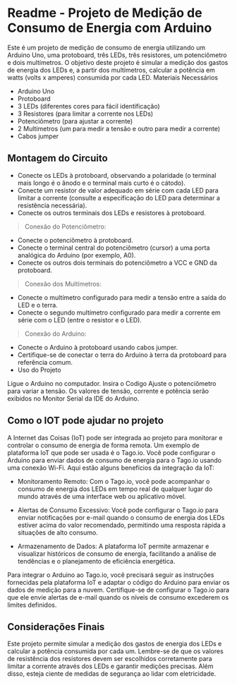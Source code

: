 # Readme - Projeto de Medição de Consumo de Energia com Arduino

Este é um projeto de medição de consumo de energia utilizando um Arduino Uno, uma protoboard, três LEDs, três resistores, um potenciômetro e dois multímetros. O objetivo deste projeto é simular a medição dos gastos de energia dos LEDs e, a partir dos multímetros, calcular a potência em watts (volts x amperes) consumida por cada LED.
Materiais Necessários

   - Arduino Uno
   - Protoboard
   - 3 LEDs (diferentes cores para fácil identificação)
   - 3 Resistores (para limitar a corrente nos LEDs)
   - Potenciômetro (para ajustar a corrente)
   - 2 Multímetros (um para medir a tensão e outro para medir a corrente)
   - Cabos jumper
     
##  Montagem do Circuito
 - Conecte os LEDs à protoboard, observando a polaridade (o terminal mais longo é o ânodo e o terminal mais curto é o cátodo).
 - Conecte um resistor de valor adequado em série com cada LED para limitar a corrente (consulte a especificação do LED para determinar a resistência necessária).
 - Conecte os outros terminais dos LEDs e resistores à protoboard.

 > Conexão do Potenciômetro:
 -   Conecte o potenciômetro à protoboard.
 -  Conecte o terminal central do potenciômetro (cursor) a uma porta analógica do Arduino (por exemplo, A0).
 -  Conecte os outros dois terminais do potenciômetro a VCC e GND da protoboard.

 >   Conexão dos Multímetros:
 -  Conecte o multímetro configurado para medir a tensão entre a saída do LED e o terra.
 -  Conecte o segundo multímetro configurado para medir a corrente em série com o LED (entre o resistor e o LED).

 >  Conexão do Arduino:
 -  Conecte o Arduino à protoboard usando cabos jumper.
 -  Certifique-se de conectar o terra do Arduino à terra da protoboard para referência comum.
 -  Uso do Projeto

   Ligue o Arduino no computador.
   Insira o Codigo 
   Ajuste o potenciômetro para variar a tensão.
   Os valores de tensão, corrente e potência serão exibidos no Monitor Serial da IDE do Arduino.




## Como o IOT pode ajudar no projeto
   A Internet das Coisas (IoT) pode ser integrada ao projeto para monitorar e controlar o consumo de energia de forma remota. Um exemplo de plataforma IoT que pode ser usada é o Tago.io. Você pode configurar o Arduino para enviar dados de consumo de energia para o Tago.io usando uma conexão Wi-Fi. Aqui estão alguns benefícios da integração da IoT:

- Monitoramento Remoto: Com o Tago.io, você pode acompanhar o consumo de energia dos LEDs em tempo real de qualquer lugar do mundo através de uma interface web ou aplicativo móvel.

- Alertas de Consumo Excessivo: Você pode configurar o Tago.io para enviar notificações por e-mail quando o consumo de energia dos LEDs estiver acima do valor recomendado, permitindo uma resposta rápida a situações de alto consumo.

- Armazenamento de Dados: A plataforma IoT permite armazenar e visualizar históricos de consumo de energia, facilitando a análise de tendências e o planejamento de eficiência energética.

Para integrar o Arduino ao Tago.io, você precisará seguir as instruções fornecidas pela plataforma IoT e adaptar o código do Arduino para enviar os dados de medição para a nuvem. Certifique-se de configurar o Tago.io para que ele envie alertas de e-mail quando os níveis de consumo excederem os limites definidos.
   



## Considerações Finais

Este projeto permite simular a medição dos gastos de energia dos LEDs e calcular a potência consumida por cada um. Lembre-se de que os valores de resistência dos resistores devem ser escolhidos corretamente para limitar a corrente através dos LEDs e garantir medições precisas. Além disso, esteja ciente de medidas de segurança ao lidar com eletricidade.
